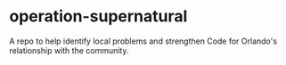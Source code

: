 # operation-supernatural
A repo to help identify local problems and strengthen Code for Orlando's relationship with the community.
